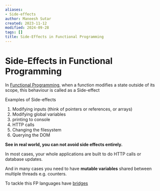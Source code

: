```yaml
---
aliases:
- Side-effects
author: Maneesh Sutar
created: 2023-11-12
modified: 2024-09-28
tags: []
title: Side-Effects in Functional Programming
---
```


# Side-Effects in Functional Programming

In [Functional Programming](functional_programming.md), when a function modifies a state outside of its scope,  this behaviour is called as a Side-effect

Examples of Side-effects

1. Modifying inputs (think of pointers or references, or arrays)
1. Modifying global variables
1. printing to console
1. HTTP calls
1. Changing the filesystem
1. Querying the DOM

**See in real world, you can not avoid side effects entirely.**

In most cases, your whole applications are built to do HTTP calls or database updates.

And in many cases you need to have **mutable variables** shared between multiple threads e.g. counters.

To tackle this FP languages have [bridges](bridges.md)
